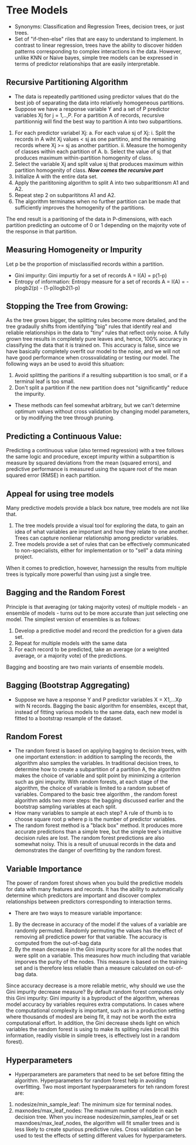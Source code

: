 # Tree Models
- Synonyms: Classification and Regression Trees, decision trees, or just trees.
- Set of "if-then-else" riles that are easy to understand to implement. In contrast to linear regression, trees have the ability to discover hidden patterns corresponding to complex interactions in the data. However, unlike KNN or Naive bayes, simple tree models can be expressed in terms of predictor relationships that are easily interpretable.

## Recursive Partitioning Algorithm
- The data is repeatedly partitioned using predictor values that do the best job of separating the data into relatively homogeneous partitions.
- Suppose we have a response variable Y and a set of P predictor variables Xj for j = 1,..,P. For a partition A of records, recursive partitionnig will find the best way to partition A into two subpartitions.
1. For each predictor variabel Xj:
    a. For each value sj of Xj:
      i. Split the records in A wiht Xj values < sj as one partitino, amd the remaining records where Xj >= sj as another partition.
      ii. Measure the homogenity of classes within each partition of A.
    b. Select the value of sj that produces maximum within-partition homogenity of class.
2. Select the variable Xj and split value sj that produces maximum within partition homogenity of class.
***Now comes the recursive part***
1. Initialize A with the entire data set.
2. Apply the parititoning algorithm to split A into two subparittionsm A1 and A2.
3. Repeat step 2 on subparititons A1 and A2.
4. The algorithm terminates when no further partition can be made that sufficiently improves the homogenity of the partitions.

The end result is a paritioning of the data in P-dimensions, with each partition predicting an outcome of 0 or 1 depending on the majority vote of the response in that partition.

## Measuring Homogeneity or Impurity
Let p be the proportion of misclassified records within a partition.
- Gini impurity: Gini impurtiy for a set of records A = I(A) = p(1-p)
- Entropy of information: Entropy measure for a set of records A = I(A) = -plogb2(p) - (1-p)logb2(1-p)

## Stopping the Tree from Growing:
As the tree grows bigger, the splitting rules become more detailed, and the tree gradaully shifts from identifying "big" rules that identify real and reliable relationships in the data to "tiny" rules that reflect only noise. A fully grown tree results in completely pure leaves and, hence, 100% accuracy in classifying the data that it is trained on. This accuracy is false, since we have basically completely overfit our model to the noise, and we will not have good performance when crossvalidating or testing our model.
The following ways an be used to avoid this situation:
1. Avoid splitting the paritions if a resulting subpartition is too small, or if a terminal leaf is too small.
2. Don't split a partition if the new partition does not "significantly" reduce the impurity.
- These methods can feel somewhat arbitrary, but we can't determine optimum values without cross validation by changing model parameters, or by modifying the tree through pruning.

## Predicting a Continuous Value:
Predicting a continuous value (also termed regression) with a tree follows the same logic and procedure, except impurity within a subpartition is measure by squared deviations from the mean (squared errors), and predictive performance is measured using the square root of the mean squared error (RMSE) in each partition.

## Appeal for using tree models
Many predictive models provide a black box nature, tree models are not like that.
1. The tree models provide a visual tool for exploring the data, to gain an idea of what variables are important and how they relate to one another. Trees can capture nonlienar relationship among predictor variables.
2. Tree models provide a set of rules that can be effectively communicated to non-specialists, either for implementation or to "sell" a data mining project.

When it comes to prediction, however, harnessign the results from multiple trees is typically more powerful than using just a single tree.

## Bagging and the Random Forest
Principle is that averaging (or taking majority votes) of multiple models - an ensemble of models - turns out to  be more accurate than just selecting one model. The simplest version of ensembles is as follows:
1. Develop a predictive model and record the prediction for a given data set.
2. Repeat for multiple models with the same data
3. For each record to be predicted, take an average (or a weighted average, or a majority vote) of the predictions.

Bagging and boosting are two main variants of ensemble models.

## Bagging (Bootstrap Aggregating)
- Suppose we have a response Y and P predictor variables X = X1,...Xp with N records. Bagging the basic algorithm for ensembles, except that, instead of fitting various models to the same data, each new model is fitted to a bootstrap resample of the dataset.

## Random Forest
- The random forest is based on applying bagging to decision trees, with one important extenstion: in addition to sampling the records, the algorithm also samples the variables. In traditional decision trees, to determine how to create a subpartition of a partition A, the algorithm makes the choice of variable and split point by minimizing a criterion such as gini impurity. With random forests, at each stage of the algorithm, the choice of variable is limited to a random subset of variables. Compared to the basic tree algorithm , the random forest algorithm adds two more steps: the bagging discussed earlier and the bootstrap sampling variables at each split.
- How many variables to sample at each step? A rule of thumb is to choose square root p where p is the number of predictor variables.
- The random forest method is a "black box" method. It produces more accurate predictions than a simple tree, but the simple tree's intuitive decision rules are lost. The random forest predictions are also somewhat noisy. This is a result of unusual records in the data and demonstrates the danger of overfitting by the random forest.

## Variable Importance
The power of random forest shows when you build the predictive models for data with many features and records. It has the ability to automatically determine which predictors are important and discover complex relationships between predictors corresponding to interaction terms.
- There are two ways to measure variable importance:
1. By the decrease in accuracy of the model if the values of a variable are randomly permuted. Randomly permuting the values has the effect of removing all predictice power for that variable. The accuracy is computed from the out-of-bag data
2. By the mean decrease in the Gini impurity score for all the nodes that were split on a variable. This measures how much including that variable imporves the purity of the nodes. This measure is based on the training set and is therefore less reliable than a measure calculated on out-of-bag data.

Since accuracy decrease is a more reliable metric, why should we use the Gini impurity decrease measure? By default random forest computes only this Gini impurity: Gini impurity is a byproduct of the algorithm, whereas model accuracy by variables requires extra computations. In cases where the computational complexity is important, such as in a production setting where thousands of modesl are being fit, it may not be worth the extra computational effort. In addition, the Gini decrease sheds light on which variables the random forest is using to make its spliting rules (recall this information, readily visible in simple trees, is effectively lost in a random forest).

## Hyperparameters
- Hyperparameters are parameters that need to be set before fitting the algorithm. Hyperparameters for random forest help in avoiding overfitting. Two most important hyperpaarameters for teh random forest are:
1. nodesize/min_sample_leaf: The minimum size for terminal nodes.
2. maxnodes/max_leaf_nodes: The maximum number of node in each decision tree.
When you increase nodesize/min_samples_leaf or set maxndoes/max_leaf_nodes, the algorithm will fit smaller trees and is less likely to create spurious predictive rules. Cross validation can be used to test the effects of setting different values for hyperparameters.
